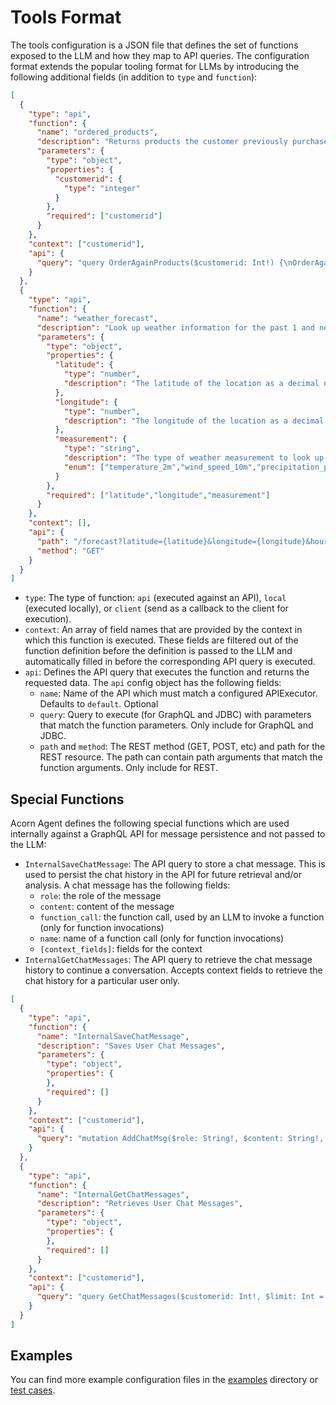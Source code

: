 # Tools Format

The tools configuration is a JSON file that defines the set of functions exposed to the LLM and how they map to API queries. The configuration format extends the popular tooling format for LLMs by introducing the following additional fields (in addition to `type` and `function`):

```json
[
  {
    "type": "api",
    "function": {
      "name": "ordered_products",
      "description": "Returns products the customer previously purchased decreasing order by most purchased. Use to recommend products for the customer to purchase.",
      "parameters": {
        "type": "object",
        "properties": {
          "customerid": {
            "type": "integer"
          }
        },
        "required": ["customerid"]
      }
    },
    "context": ["customerid"],
    "api": {
      "query": "query OrderAgainProducts($customerid: Int!) {\nOrderAgain(customerid: $customerid) {\n  product {\n    id\n    name\n    category\n    type\n    sizing\n  }\n  num\n  quantity\n}\n}"
    }
  },
  {
    "type": "api",
    "function": {
      "name": "weather_forecast",
      "description": "Look up weather information for the past 1 and next 12 hours.",
      "parameters": {
        "type": "object",
        "properties": {
          "latitude": {
            "type": "number",
            "description": "The latitude of the location as a decimal number."
          },
          "longitude": {
            "type": "number",
            "description": "The longitude of the location as a decimal number."
          },
          "measurement": {
            "type": "string",
            "description": "The type of weather measurement to look up.",
            "enum": ["temperature_2m","wind_speed_10m","precipitation_probability","precipitation","cloudcover"]
          }
        },
        "required": ["latitude","longitude","measurement"]
      }
    },
    "context": [],
    "api": {
      "path": "/forecast?latitude={latitude}&longitude={longitude}&hourly={measurement}&past_hours=1&forecast_hours=12",
      "method": "GET"
    }
  }
]
```


* `type`: The type of function: `api` (executed against an API), `local` (executed locally), or `client` (send as a callback to the client for execution).
* `context`: An array of field names that are provided by the context in which this function is executed. These fields are filtered out of the function definition before the definition is passed to the LLM and automatically filled in before the corresponding API query is executed.
* `api`: Defines the API query that executes the function and returns the requested data. The `api` config object has the following fields:
  * `name`: Name of the API which must match a configured APIExecutor. Defaults to `default`. Optional
  * `query`: Query to execute (for GraphQL and JDBC) with parameters that match the function parameters. Only include for GraphQL and JDBC. 
  * `path` and `method`: The REST method (GET, POST, etc) and path for the REST resource. The path can contain path arguments that match the function arguments. Only include for REST.

## Special Functions

Acorn Agent defines the following special functions which are used internally against a GraphQL API for message persistence and not passed to the LLM:

* `InternalSaveChatMessage`: The API query to store a chat message. This is used to persist the chat history in the API for future retrieval and/or analysis. A chat message has the following fields:
  * `role`: the role of the message
  * `content`: content of the message
  * `function_call`: the function call, used by an LLM to invoke a function (only for function invocations)
  * `name`: name of a function call (only for function invocations)
  * `[context_fields]`: fields for the context
* `InternalGetChatMessages`: The API query to retrieve the chat message history to continue a conversation. Accepts context fields to retrieve the chat history for a particular user only.

```json
[
  {
    "type": "api",
    "function": {
      "name": "InternalSaveChatMessage",
      "description": "Saves User Chat Messages",
      "parameters": {
        "type": "object",
        "properties": {
        },
        "required": []
      }
    },
    "context": ["customerid"],
    "api": {
      "query": "mutation AddChatMsg($role: String!, $content: String!, $name: String, $functionCall: String, $customerid: Int!) {\n  AddChatMessage(message: {role: $role, content:$content, name: $name, functionCall: $functionCall, customerid: $customerid}) {\n    _source_time\n  }\n}"
    }
  },
  {
    "type": "api",
    "function": {
      "name": "InternalGetChatMessages",
      "description": "Retrieves User Chat Messages",
      "parameters": {
        "type": "object",
        "properties": {
        },
        "required": []
      }
    },
    "context": ["customerid"],
    "api": {
      "query": "query GetChatMessages($customerid: Int!, $limit: Int = 10) {\nmessages: CustomerChatMessage(customerid: $customerid, limit:$limit) {\n  role\n  content\n  functionCall\n  name\n}\n}"
    }
  }
]
```

## Examples

You can find more example configuration files in the [examples](examples/) directory or [test cases](java/acorn-core/src/test/resources/).